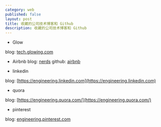 ```yaml
---
category: web
published: false
layout: post
title: 收藏的公司技术博客和 Github
description: 收藏的公司技术博客和 Github
---
```




- Glow

blog: [tech.glowing.com](tech.glowing.com)

- Airbnb
blog: [nerds](http://nerds.airbnb.com/)
github: [airbnb](https://github.com/airbnb)


- linkedin

blog: [https://engineering.linkedin.com](https://engineering.linkedin.com)


- quora

blog: [https://engineering.quora.com/](https://engineering.quora.com/)


- pinterest

blog: [engineering.pinterest.com](https://engineering.pinterest.com)
